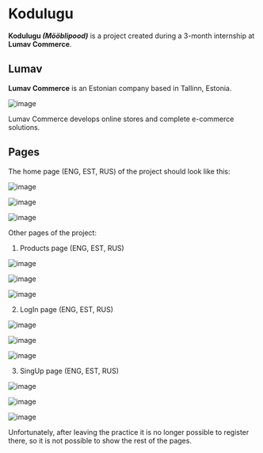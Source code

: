 # Kodulugu

**Kodulugu _(Mööblipood)_** is a project created during a 3-month internship at **Lumav Commerce**.


## Lumav

**Lumav Commerce** is an Estonian company based in Tallinn, Estonia.

![image](https://github.com/user-attachments/assets/c32b328e-5fb8-44cf-a5e5-c9c182aa7abc)

Lumav Commerce develops online stores and complete e-commerce solutions.


## Pages

The home page (ENG, EST, RUS) of the project should look like this:

![image](https://github.com/user-attachments/assets/6bea1be5-555a-4224-9bae-273900e50ac9)

![image](https://github.com/user-attachments/assets/6cff55ef-c197-4831-b9c0-63f5ac20cd2a)

![image](https://github.com/user-attachments/assets/0346cb24-28b0-4f35-982a-7d88d2760aa3)


Other pages of the project:

1. Products page (ENG, EST, RUS)

![image](https://github.com/user-attachments/assets/9ae73399-94ad-4d8a-b638-ecc93327ee78)

![image](https://github.com/user-attachments/assets/6eb71d2a-8568-44f9-b505-fc48b4983939)

![image](https://github.com/user-attachments/assets/06cad4c1-decc-42d3-9c56-eaf6db7c7a79)


2. LogIn page (ENG, EST, RUS)

![image](https://github.com/user-attachments/assets/11096f6e-7ce5-4b2b-b50c-83002946c020)

![image](https://github.com/user-attachments/assets/0785ac83-a3cb-44bd-92bf-caf1eac62dce)

![image](https://github.com/user-attachments/assets/ef40d367-b5b0-40ef-94e0-d7a782993e28)


3. SingUp page (ENG, EST, RUS)

![image](https://github.com/user-attachments/assets/cf5aa40e-f490-4496-bc64-7972271393ea)

![image](https://github.com/user-attachments/assets/d572123b-7652-48c6-9ffc-4b805a01aec8)

![image](https://github.com/user-attachments/assets/bd4dde52-a661-47d9-bb56-b86e1578039b)


Unfortunately, after leaving the practice it is no longer possible to register there, so it is not possible to show the rest of the pages.
